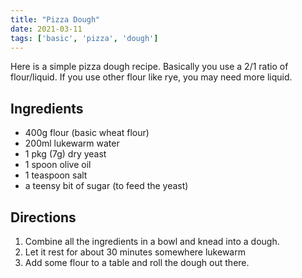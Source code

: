 ```yaml
---
title: "Pizza Dough"
date: 2021-03-11
tags: ['basic', 'pizza', 'dough']
---
```


Here is a simple pizza dough recipe. Basically you use a 2/1 ratio of flour/liquid. If you use other flour like rye, you may need more liquid.

## Ingredients

- 400g flour (basic wheat flour)
- 200ml lukewarm water
- 1 pkg (7g) dry yeast
- 1 spoon olive oil
- 1 teaspoon salt
- a teensy bit of sugar (to feed the yeast)

## Directions

1. Combine all the ingredients in a bowl and knead into a dough.
2. Let it rest for about 30 minutes somewhere lukewarm
3. Add some flour to a table and roll the dough out there.
